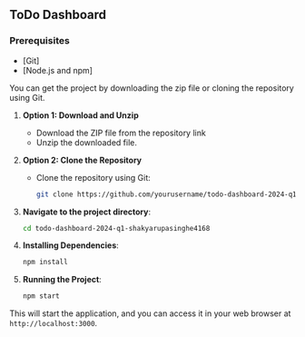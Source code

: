 ## ToDo Dashboard

### Prerequisites
- [Git]
- [Node.js and npm]

You can get the project by downloading the zip file or cloning the repository using Git.

1. **Option 1: Download and Unzip**
   - Download the ZIP file from the repository link 
   - Unzip the downloaded file.
   
2. **Option 2: Clone the Repository**
   - Clone the repository using Git:
     ```sh
     git clone https://github.com/yourusername/todo-dashboard-2024-q1-shakyarupasinghe4168.git
     ```

3. **Navigate to the project directory**:
   ```sh
   cd todo-dashboard-2024-q1-shakyarupasinghe4168
   ```

4. **Installing Dependencies**:
   ```sh
   npm install
   ```

5. **Running the Project**:
   ```sh
   npm start
   ```

This will start the application, and you can access it in your web browser at `http://localhost:3000`.

